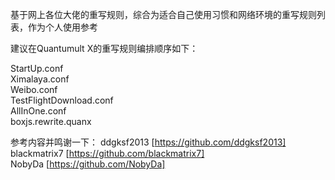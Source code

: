 基于网上各位大佬的重写规则，综合为适合自己使用习惯和网络环境的重写规则列表，作为个人使用参考

建议在Quantumult X的重写规则编排顺序如下：

StartUp.conf  
Ximalaya.conf  
Weibo.conf  
TestFlightDownload.conf  
AllInOne.conf  
boxjs.rewrite.quanx  



参考内容并鸣谢一下：
ddgksf2013 [https://github.com/ddgksf2013]  
blackmatrix7 [https://github.com/blackmatrix7]  
NobyDa [https://github.com/NobyDa]  